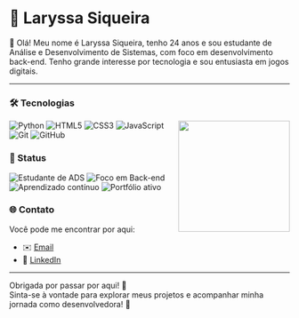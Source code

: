# 👾 Laryssa Siqueira 



👋 Olá! Meu nome é Laryssa Siqueira, tenho 24 anos e sou estudante de Análise e Desenvolvimento de Sistemas, com foco em desenvolvimento back-end. Tenho grande interesse por tecnologia e sou entusiasta em jogos digitais.

---



### 🛠️ Tecnologias

<img src="https://media0.giphy.com/media/v1.Y2lkPTc5MGI3NjExM296dzZpNm1od2JieDUwM3kxdHlqOHZkand2NTQybjBhbHA0OHltMiZlcD12MV9pbnRlcm5hbF9naWZfYnlfaWQmY3Q9Zw/UtbJGCMaeXZgFjH4BF/giphy.gif" width="200" align="right"/>

![Python](https://img.shields.io/badge/Python-000000?style=flat&logo=python&logoColor=ffde57)
![HTML5](https://img.shields.io/badge/HTML5-000000?style=flat&logo=html5&logoColor=E34F26)
![CSS3](https://img.shields.io/badge/CSS3-000000?style=flat&logo=css3&logoColor=1572B6)
![JavaScript](https://img.shields.io/badge/JavaScript-000000?style=flat&logo=javascript&logoColor=F7DF1E)
![Git](https://img.shields.io/badge/Git-000000?style=flat&logo=git&logoColor=F05032)
![GitHub](https://img.shields.io/badge/GitHub-000000?style=flat&logo=github&logoColor=white)


### 🚧 Status

![Estudante de ADS](https://img.shields.io/badge/Estudante_de_ADS-000000?style=flat-square&logo=academia&logoColor=white)
![Foco em Back-end](https://img.shields.io/badge/Back--end-000000?style=flat-square&logo=server&logoColor=white)
![Aprendizado contínuo](https://img.shields.io/badge/Aprendizado_contínuo-000000?style=flat-square&logo=book&logoColor=white)
![Portfólio ativo](https://img.shields.io/badge/Portfólio_Ativo-000000?style=flat-square&logo=github&logoColor=white)




### 🌐 Contato

Você pode me encontrar por aqui:
- ✉️ [Email](mailto:larysiqueira13@gmail.com)  
- 💼 [LinkedIn](https://linkedin.com/in/laryssa-paiva031)  


---

Obrigada por passar por aqui! 🚀  
Sinta-se à vontade para explorar meus projetos e acompanhar minha jornada como desenvolvedora! 💜
